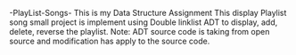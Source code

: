 -PlayList-Songs-
This is my Data Structure Assignment
This display Playlist song small project is implement using Double linklist ADT to display, add, delete, reverse the playlist.
Note: ADT source code is taking from open source and modification has apply to the source code.

